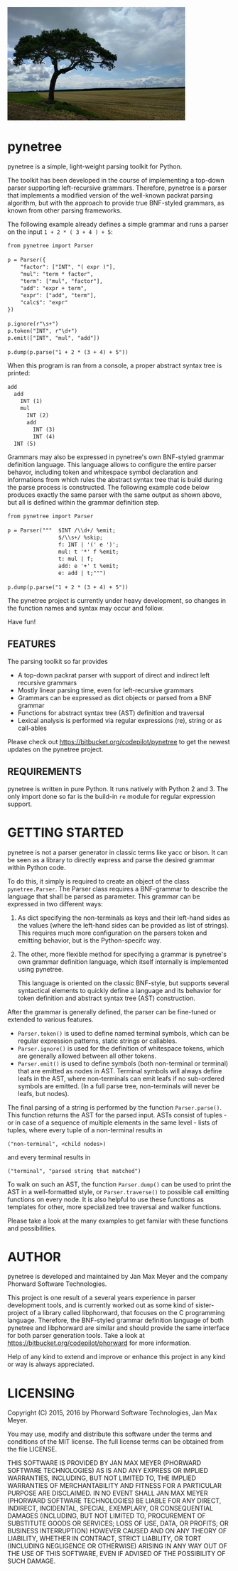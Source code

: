 ![Image of a Tree](pine.jpg)

# pynetree #

pynetree is a simple, light-weight parsing toolkit for Python.

The toolkit has been developed in the course of implementing a top-down parser
supporting left-recursive grammars. Therefore, pynetree is a parser that
implements a modified version of the well-known packrat parsing algorithm, but
with the approach to provide true BNF-styled grammars, as known from other
parsing frameworks.

The following example already defines a simple grammar and runs a parser on
the input `1 + 2 * ( 3 + 4 ) + 5`:

	from pynetree import Parser

	p = Parser({
		"factor": ["INT", "( expr )"],
		"mul": "term * factor",
		"term": ["mul", "factor"],
		"add": "expr + term",
		"expr": ["add", "term"],
		"calc$": "expr"
	})

	p.ignore(r"\s+")
	p.token("INT", r"\d+")
	p.emit(["INT", "mul", "add"])

	p.dump(p.parse("1 + 2 * (3 + 4) + 5"))


When this program is ran from a console, a proper abstract syntax tree is
printed:

	add
	  add
		INT (1)
		mul
		  INT (2)
		  add
			INT (3)
			INT (4)
	  INT (5)


Grammars may also be expressed in pynetree's own BNF-styled grammar definition
language. This language allows to configure the entire parser behavor, including
token and whitespace symbol declaration and informations from which rules the
abstract syntax tree that is build during the parse process is constructed.
The following example code below produces exactly the same parser with the same
output as shown above, but all is defined within the grammar definition step.

	from pynetree import Parser

	p = Parser("""	$INT /\\d+/ %emit;
					$/\\s+/ %skip;
					f: INT | '(' e ')';
					mul: t '*' f %emit;
					t: mul | f;
					add: e '+' t %emit;
					e: add | t;""")

	p.dump(p.parse("1 + 2 * (3 + 4) + 5"))


The pynetree project is currently under heavy development, so changes in the
function names and syntax may occur and follow.

Have fun!


## FEATURES ##

The parsing toolkit so far provides

- A top-down packrat parser with support of direct and indirect
  left recursive grammars
- Mostly linear parsing time, even for left-recursive grammars
- Grammars can be expressed as dict objects or parsed from a BNF grammar
- Functions for abstract syntax tree (AST) definition and traversal
- Lexical analysis is performed via regular expressions (re), string or
  as call-ables

Please check out https://bitbucket.org/codepilot/pynetree to get the newest
updates on the pynetree project.


## REQUIREMENTS ##

pynetree is written in pure Python. It runs natively with Python 2 and 3.
The only import done so far is the build-in `re` module for regular expression
support.


# GETTING STARTED #

pynetree is not a parser generator in classic terms like yacc or bison. It
can be seen as a library to directly express and parse the desired grammar
within Python code.

To do this, it simply is required to create an object of the class
`pynetree.Parser`. The Parser class requires a BNF-grammar to describe the
language that shall be parsed as parameter. This grammar can be expressed
in two different ways:

1. 	As dict specifying the non-terminals as keys and their left-hand sides
	as the values (where the left-hand sides can be provided as list of
	strings). This requires much more configuration on the parsers token and
	emitting behavior, but is the Python-specifc way.

2.	The other, more flexible method for specifying a grammar is pynetree's own
	grammar definition language, which itself internally is implemented using
	pynetree.

	This language is oriented on the classic BNF-style, but supports several
	syntactical elements to quickly define a language and its behavior for
	token definition and abstract syntax tree (AST) construction.

After the grammar is generally defined, the parser can be fine-tuned or extended
to various features.

- `Parser.token()` is used to define named terminal symbols, which can be
  regular expression patterns, static strings or callables.
- `Parser.ignore()` is used for the definition of whitespace tokens, which are
  generally allowed between all other tokens.
- `Parser.emit()` is used to define symbols (both non-terminal or terminal)
  that are emitted as nodes in AST. Terminal symbols will always define leafs
  in the AST, where non-terminals can emit leafs if no sub-ordered symbols are
  emitted. (In a full parse tree, non-terminals will never be leafs, but nodes).

The final parsing of a string is performed by the function `Parser.parse()`.
This function returns the AST for the parsed input. ASTs consist of tuples - or
in case of a sequence of multiple elements in the same level - lists of tuples,
where every tuple of a non-terminal results in

	("non-terminal", <child nodes>)

and every terminal results in

	("terminal", "parsed string that matched")

To walk on such an AST, the function `Parser.dump()` can be used to print the
AST in a well-formatted style, or `Parser.traverse()` to possible call emitting
functions on every node. It is also helpful to use these functions as templates
for other, more specialized tree traversal and walker functions.

Please take a look at the many examples to get familar with these functions and
possibilities.


# AUTHOR #

pynetree is developed and maintained by Jan Max Meyer and the company
Phorward Software Technologies.

This project is one result of a several years experience in parser development
tools, and is currently worked out as some kind of sister-project of a library
called libphorward, that focuses on the C programming language. Therefore, the
BNF-styled grammar definition language of both pynetree and libphorward are
similar and should provide the same interface for both parser generation tools.
Take a look at https://bitbucket.org/codepilot/phorward for more information.

Help of any kind to extend and improve or enhance this project in any kind or
way is always appreciated.


# LICENSING #

Copyright (C) 2015, 2016 by Phorward Software Technologies, Jan Max Meyer.

You may use, modify and distribute this software under the terms and conditions
of the MIT license. The full license terms can be obtained from the file
LICENSE.

THIS SOFTWARE IS PROVIDED BY JAN MAX MEYER (PHORWARD SOFTWARE TECHNOLOGIES) AS
IS AND ANY EXPRESS OR IMPLIED WARRANTIES, INCLUDING, BUT NOT LIMITED TO, THE
IMPLIED WARRANTIES OF MERCHANTABILITY AND FITNESS FOR A PARTICULAR PURPOSE ARE
DISCLAIMED. IN NO EVENT SHALL JAN MAX MEYER (PHORWARD SOFTWARE TECHNOLOGIES) BE
LIABLE FOR ANY DIRECT, INDIRECT, INCIDENTAL, SPECIAL, EXEMPLARY, OR
CONSEQUENTIAL DAMAGES (INCLUDING, BUT NOT LIMITED TO, PROCUREMENT OF SUBSTITUTE
GOODS OR SERVICES; LOSS OF USE, DATA, OR PROFITS; OR BUSINESS INTERRUPTION)
HOWEVER CAUSED AND ON ANY THEORY OF LIABILITY, WHETHER IN CONTRACT, STRICT
LIABILITY, OR TORT (INCLUDING NEGLIGENCE OR OTHERWISE) ARISING IN ANY WAY OUT OF
THE USE OF THIS SOFTWARE, EVEN IF ADVISED OF THE POSSIBILITY OF SUCH DAMAGE.